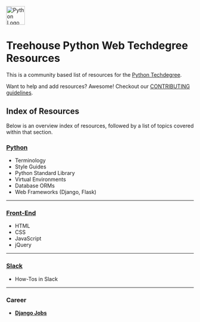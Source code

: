 <img src="https://www.python.org/static/img/python-logo@2x.png" alt="Python Logo" height="50px"/>

# Treehouse Python Web Techdegree Resources


This is a community based list of resources for the [Python Techdegree](https://www.teamtreehouse.com). 

Want to help and add resources? Awesome! Checkout our [CONTRIBUTING guidelines](CONTRIBUTING.md). 

## Index of Resources

Below is an overview index of resources, followed by a list of topics covered within that section.

### [Python](python/README.md)

* Terminology
* Style Guides
* Python Standard Library
* Virtual Environments
* Database ORMs
* Web Frameworks (Django, Flask)

---

### [Front-End](front-end/README.md)

* HTML
* CSS
* JavaScript
* jQuery

---

### [Slack](slack/README.md)

* How-Tos in Slack

---

### Career
* **[Django Jobs](https://www.djangojobs.net/jobs/)**
